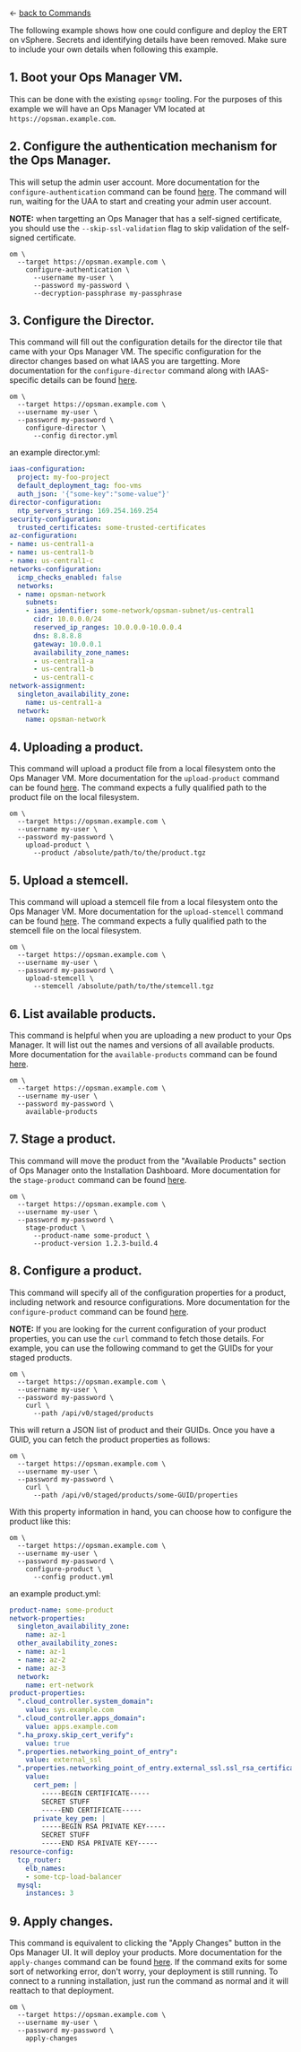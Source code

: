 &larr; [back to Commands](README.md)

The following example shows how one could configure and deploy the ERT on vSphere.
Secrets and identifying details have been removed. Make sure to include your own
details when following this example.

## 1. Boot your Ops Manager VM.

  This can be done with the existing `opsmgr` tooling.
  For the purposes of this example we will have an Ops Manager VM located at `https://opsman.example.com`.

## 2. Configure the authentication mechanism for the Ops Manager.

This will setup the admin user account. More documentation for the `configure-authentication` command
can be found [here](https://github.com/pivotal-cf/om/blob/master/docs/configure-authentication/README.md).
The command will run, waiting for the UAA to start and creating your admin user account.

**NOTE:** when targetting an Ops Manager that has a self-signed certificate, you should use the
`--skip-ssl-validation` flag to skip validation of the self-signed certificate.

```shell
om \
  --target https://opsman.example.com \
    configure-authentication \
      --username my-user \
      --password my-password \
      --decryption-passphrase my-passphrase
```

## 3. Configure the Director.

This command will fill out the configuration details for the director tile that came with your Ops Manager VM.
The specific configuration for the director changes based on what IAAS you are targetting.
More documentation for the `configure-director` command along with IAAS-specific details can be found
[here](configure-director/README.md).

```shell
om \
  --target https://opsman.example.com \
  --username my-user \
  --password my-password \
    configure-director \
      --config director.yml
```

an example director.yml:
```yaml
iaas-configuration:
  project: my-foo-project
  default_deployment_tag: foo-vms
  auth_json: '{"some-key":"some-value"}'
director-configuration:
  ntp_servers_string: 169.254.169.254
security-configuration:
  trusted_certificates: some-trusted-certificates
az-configuration:
- name: us-central1-a
- name: us-central1-b
- name: us-central1-c
networks-configuration:
  icmp_checks_enabled: false
  networks:
  - name: opsman-network
    subnets:
    - iaas_identifier: some-network/opsman-subnet/us-central1
      cidr: 10.0.0.0/24
      reserved_ip_ranges: 10.0.0.0-10.0.0.4
      dns: 8.8.8.8
      gateway: 10.0.0.1
      availability_zone_names:
      - us-central1-a
      - us-central1-b
      - us-central1-c
network-assignment:
  singleton_availability_zone:
    name: us-central1-a
  network:
    name: opsman-network
```

## 4. Uploading a product.

This command will upload a product file from a local filesystem onto the Ops Manager VM.
More documentation for the `upload-product` command can be found [here](https://github.com/pivotal-cf/om/blob/master/docs/upload-product/README.md).
The command expects a fully qualified path to the product file on the local filesystem.

```shell
om \
  --target https://opsman.example.com \
  --username my-user \
  --password my-password \
    upload-product \
      --product /absolute/path/to/the/product.tgz
```

## 5. Upload a stemcell.

This command will upload a stemcell file from a local filesystem onto the Ops Manager VM.
More documentation for the `upload-stemcell` command can be found [here](https://github.com/pivotal-cf/om/blob/master/docs/upload-stemcell/README.md).
The command expects a fully qualified path to the stemcell file on the local filesystem.

```shell
om \
  --target https://opsman.example.com \
  --username my-user \
  --password my-password \
    upload-stemcell \
      --stemcell /absolute/path/to/the/stemcell.tgz
```

## 6. List available products.

This command is helpful when you are uploading a new product to your Ops Manager.
It will list out the names and versions of all available products.
More documentation for the `available-products` command can be found [here](https://github.com/pivotal-cf/om/blob/master/docs/available-products/README.md).

```shell
om \
  --target https://opsman.example.com \
  --username my-user \
  --password my-password \
    available-products
```

## 7. Stage a product.

This command will move the product from the "Available Products" section of Ops Manager onto the Installation Dashboard.
More documentation for the `stage-product` command can be found [here](https://github.com/pivotal-cf/om/blob/master/docs/stage-product/README.md).

```shell
om \
  --target https://opsman.example.com \
  --username my-user \
  --password my-password \
    stage-product \
      --product-name some-product \
      --product-version 1.2.3-build.4
```

## 8. Configure a product.

This command will specify all of the configuration properties for a product, including network and resource configurations.
More documentation for the `configure-product` command can be found [here](https://github.com/pivotal-cf/om/blob/master/docs/configure-product/README.md).

**NOTE:** If you are looking for the current configuration of your product properties, you can use the `curl` command to
fetch those details. For example, you can use the following command to get the GUIDs for your staged products.

```shell
om \
  --target https://opsman.example.com \
  --username my-user \
  --password my-password \
    curl \
      --path /api/v0/staged/products
```

This will return a JSON list of product and their GUIDs. Once you have a GUID, you can fetch the product properties as follows:

```shell
om \
  --target https://opsman.example.com \
  --username my-user \
  --password my-password \
    curl \
      --path /api/v0/staged/products/some-GUID/properties
```

With this property information in hand, you can choose how to configure the product like this:

```shell
om \
  --target https://opsman.example.com \
  --username my-user \
  --password my-password \
    configure-product \
      --config product.yml
```

an example product.yml:
```yaml
product-name: some-product
network-properties:
  singleton_availability_zone:
    name: az-1
  other_availability_zones:
  - name: az-1
  - name: az-2
  - name: az-3
  network:
    name: ert-network
product-properties:
  ".cloud_controller.system_domain":
    value: sys.example.com
  ".cloud_controller.apps_domain":
    value: apps.example.com
  ".ha_proxy.skip_cert_verify":
    value: true
  ".properties.networking_point_of_entry":
    value: external_ssl
  ".properties.networking_point_of_entry.external_ssl.ssl_rsa_certificate":
    value:
      cert_pem: |
        -----BEGIN CERTIFICATE-----
        SECRET STUFF
        -----END CERTIFICATE-----
      private_key_pem: |
        -----BEGIN RSA PRIVATE KEY-----
        SECRET STUFF
        -----END RSA PRIVATE KEY-----
resource-config:
  tcp_router:
    elb_names:
    - some-tcp-load-balancer
  mysql:
    instances: 3
``` 

## 9. Apply changes.

This command is equivalent to clicking the "Apply Changes" button in the Ops Manager UI. It will deploy your products.
More documentation for the `apply-changes` command can be found [here](https://github.com/pivotal-cf/om/blob/master/docs/apply-changes/README.md).
If the command exits for some sort of networking error, don't worry, your deployment is still running. To connect to
a running installation, just run the command as normal and it will reattach to that deployment.

```shell
om \
  --target https://opsman.example.com \
  --username my-user \
  --password my-password \
    apply-changes
```
